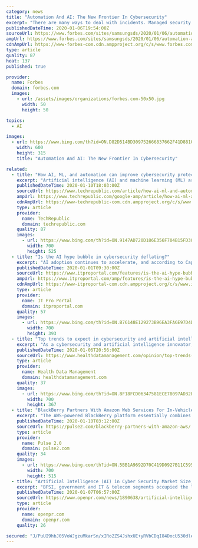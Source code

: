 ```yaml
---
category: news
title: "Automation And AI: The New Frontier In Cybersecurity"
excerpt: "There are many ways to deal with incidents. Managed security services powered by AI are a critical first step in the journey of planning for cybersecurity. Today’s IT Landscape Requires SOAR and AI Many security companies are adopting Security Orchestration, Automation and Response (SOAR) and Artificial Intelligence (AI) to perform better ..."
publishedDateTime: 2020-01-06T19:54:00Z
sourceUrl: https://www.forbes.com/sites/samsungsds/2020/01/06/automation-and-ai-the-new-frontier-in-cybersecurity/
ampUrl: https://www.forbes.com/sites/samsungsds/2020/01/06/automation-and-ai-the-new-frontier-in-cybersecurity/amp/
cdnAmpUrl: https://www-forbes-com.cdn.ampproject.org/c/s/www.forbes.com/sites/samsungsds/2020/01/06/automation-and-ai-the-new-frontier-in-cybersecurity/amp/
type: article
quality: 87
heat: 137
published: true

provider:
  name: Forbes
  domain: forbes.com
  images:
    - url: /assets/images/organizations/forbes.com-50x50.jpg
      width: 50
      height: 50

topics:
  - AI

images:
  - url: https://www.bing.com/th?id=ON.D82D514BD309752666837662F41D8810
    width: 600
    height: 315
    title: "Automation And AI: The New Frontier In Cybersecurity"

related:
  - title: "How AI, ML, and automation can improve cybersecurity protection"
    excerpt: "Artificial intelligence (AI) and machine learning (ML) are making productive inroads in the cybersecurity space. SEE: The 10 most important cyberattacks of the decade (free PDF) (TechRepublic) I spoke with Anish Joshi, vice president of technology at AI ..."
    publishedDateTime: 2020-01-10T18:03:00Z
    sourceUrl: https://www.techrepublic.com/article/how-ai-ml-and-automation-can-improve-cybersecurity-protectionread-insights-from-industry-experts-on-how-artificial/
    ampUrl: https://www.techrepublic.com/google-amp/article/how-ai-ml-and-automation-can-improve-cybersecurity-protectionread-insights-from-industry-experts-on-how-artificial/
    cdnAmpUrl: https://www-techrepublic-com.cdn.ampproject.org/c/s/www.techrepublic.com/google-amp/article/how-ai-ml-and-automation-can-improve-cybersecurity-protectionread-insights-from-industry-experts-on-how-artificial/
    type: article
    provider:
      name: TechRepublic
      domain: techrepublic.com
    quality: 87
    images:
      - url: https://www.bing.com/th?id=ON.9147AD720D186E356F704B15FD38B088
        width: 700
        height: 525
  - title: "Is the AI hype bubble in cybersecurity deflating?"
    excerpt: "AI adoption continues to accelerate, and according to Capgemini’s Reinventing Cybersecurity with Artificial Intelligence report, 48 per cent of respondents said budgets for AI in cybersecurity will increase by an average of 29 per cent in 2020. However, it’s important to note that potentially only a few vendors exist with the R&D budget to ..."
    publishedDateTime: 2020-01-01T09:30:00Z
    sourceUrl: https://www.itproportal.com/features/is-the-ai-hype-bubble-in-cybersecurity-deflating/
    ampUrl: https://www.itproportal.com/amp/features/is-the-ai-hype-bubble-in-cybersecurity-deflating/
    cdnAmpUrl: https://www-itproportal-com.cdn.ampproject.org/c/s/www.itproportal.com/amp/features/is-the-ai-hype-bubble-in-cybersecurity-deflating/
    type: article
    provider:
      name: IT Pro Portal
      domain: itproportal.com
    quality: 57
    images:
      - url: https://www.bing.com/th?id=ON.B76148E129273B96EA3FA6E97D4D2ABB
        width: 700
        height: 393
  - title: "Top trends to expect in cybersecurity and artificial intelligence"
    excerpt: "As a cybersecurity and artificial intelligence innovator, we are often asked about our predictions for the year to come. AI, in all its flavors, is a hot technology and it is being applied in many fascinating and powerful ways. Our focus, of course, is on using deep learning to advance the standards in malware detection (and we see a lot of ..."
    publishedDateTime: 2020-01-06T20:56:00Z
    sourceUrl: https://www.healthdatamanagement.com/opinion/top-trends-to-expect-in-cybersecurity-and-artificial-intelligence
    type: article
    provider:
      name: Health Data Management
      domain: healthdatamanagement.com
    quality: 37
    images:
      - url: https://www.bing.com/th?id=ON.8F18FCD06347581ECE78097AD32F16F2
        width: 700
        height: 367
  - title: "BlackBerry Partners With Amazon Web Services For In-Vehicle Application Security"
    excerpt: "The AWS-powered BlackBerry platform essentially combines the two companies’ edge ... speed product development and ultimately to provide owners with leading cyber-security resources and predictive maintenance information via the latest artificial intelligence applications. The result is enhanced VVIP treatment for our discerning luxury ..."
    publishedDateTime: 2020-01-10T03:12:00Z
    sourceUrl: https://pulse2.com/blackberry-partners-with-amazon-aws/
    type: article
    provider:
      name: Pulse 2.0
      domain: pulse2.com
    quality: 34
    images:
      - url: https://www.bing.com/th?id=ON.5BB1A9692D70C419D0927B11C59585A9
        width: 700
        height: 515
  - title: "Artificial Intelligence (AI) in Cyber Security Market Size, Share, Development by 2025"
    excerpt: "BFSI, government and IT & telecom segments occupied the largest market share, while healthcare, aerospace and defense and other industries are expected to grow at a steady speed in future. United States Artificial Intelligence (AI) in Cyber Security Market Growth 2019-2024 Asia-Pacific Artificial Intelligence (AI) in Cyber Security Market ..."
    publishedDateTime: 2020-01-07T06:57:00Z
    sourceUrl: https://www.openpr.com/news/1890638/artificial-intelligence-ai-in-cyber-security-market-size
    type: article
    provider:
      name: openpr.com
      domain: openpr.com
    quality: 26

secured: "J/PuUI9hbJ05VoWJgzuMkarSn/xIRo2ZS4JshxUE+yRVbCDqI84DocU530dledqldorcH2XYeaTg8T/ETrgAV4soXndeO9lk+PPw3a/ocNlgoKmlXx0ipxl/1Vdv3dmXnAlgNdgTkBURsQhiuEpuGEDjIQCitKuOpqak1xJgUgsErv/Gx89GfLp5CEzM/Z0KLD5QAito/+rpdTp9vwOddlT8ANCGHmutJCs3Wrd9i22ICWc2FdgmvKRHapY4vr7nMBwBkXs8Xu9yZSkRxDs6eA==;r3Rlh5ficeVE36Q+8uS1Dw=="
---
```



